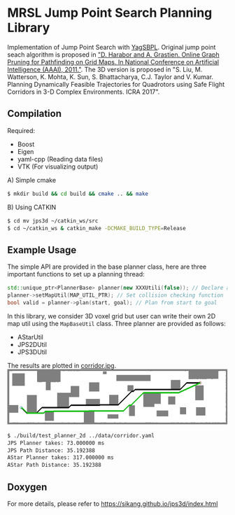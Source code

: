 # MRSL Jump Point Search Planning Library
Implementation of Jump Point Search with [YagSBPL](https://www.math.upenn.edu/~subhrabh/html_cache/7f068a4d19ed85a15c9e25ecae8b40c1.html). Original jump point seach algorithm is proposed in ["D. Harabor and A. Grastien. Online Graph Pruning for Pathfinding on Grid Maps. In National Conference on Artificial Intelligence (AAAI), 2011."](https://www.aaai.org/ocs/index.php/AAAI/AAAI11/paper/download/3761/4007). The 3D version is proposed in "S. Liu, M. Watterson, K. Mohta, K. Sun, S. Bhattacharya, C.J. Taylor and V. Kumar. Planning Dynamically Feasible Trajectories for Quadrotors using Safe Flight Corridors in 3-D Complex Environments. ICRA 2017".

## Compilation
Required: 
 - Boost
 - Eigen
 - yaml-cpp (Reading data files)
 - VTK (For visualizing output)

A) Simple cmake
```sh
$ mkdir build && cd build && cmake .. && make
```

B) Using CATKIN
```sh
$ cd mv jps3d ~/catkin_ws/src
$ cd ~/catkin_ws & catkin_make -DCMAKE_BUILD_TYPE=Release
```

## Example Usage
The simple API are provided in the base planner class, here are three important functions to set up a planning thread:
```c++
std::unique_ptr<PlannerBase> planner(new XXXUtili(false)); // Declare a XXX planner
planner->setMapUtil(MAP_UTIL_PTR); // Set collision checking function
bool valid = planner->plan(start, goal); // Plan from start to goal
```
In this library, we consider 3D voxel grid but user can write their own 2D map util using the ```MapBaseUtil``` class. Three planner are provided as follows:
 - AStarUtil
 - JPS2DUtil
 - JPS3DUtil

The results are plotted in [corridor.jpg](https://github.com/sikang/jps3d/blob/master/data/corridor.jpg).
![Visualization](./data/corridor.jpg)
```sh
$ ./build/test_planner_2d ../data/corridor.yaml
JPS Planner takes: 73.000000 ms
JPS Path Distance: 35.192388
AStar Planner takes: 317.000000 ms
AStar Path Distance: 35.192388
```
## Doxygen
For more details, please refer to https://sikang.github.io/jps3d/index.html

